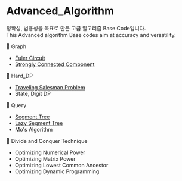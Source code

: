 # Advanced_Algorithm
정확성, 범용성을 목표로 만든 고급 알고리즘 Base Code입니다.  
This Advanced algorithm Base codes aim at accuracy and versatility.

📁 Graph
+  [Euler Circuit](https://github.com/ggyuchive/Advanced_Algorithm/blob/main/Graph/EulerCircuit.cpp)
+  [Strongly Connected Component](https://github.com/ggyuchive/Advanced_Algorithm/blob/main/Graph/SCC.cpp)


📁 Hard_DP
+  [Traveling Salesman Problem](https://github.com/ggyuchive/Advanced_Algorithm/blob/main/Hard_DP/TSP.cpp)
+  State, Digit DP


📁 Query
+  [Segment Tree](https://github.com/ggyuchive/Advanced_Algorithm/blob/main/Query/Segtree.cpp)
+  [Lazy Segment Tree](https://github.com/ggyuchive/Advanced_Algorithm/blob/main/Query/LazySegtree.cpp)
+  Mo's Algorithm


📁 Divide and Conquer Technique
+  Optimizing Numerical Power
+  Optimizing Matrix Power
+  Optimizing Lowest Common Ancestor
+  Optimizing Dynamic Programming
